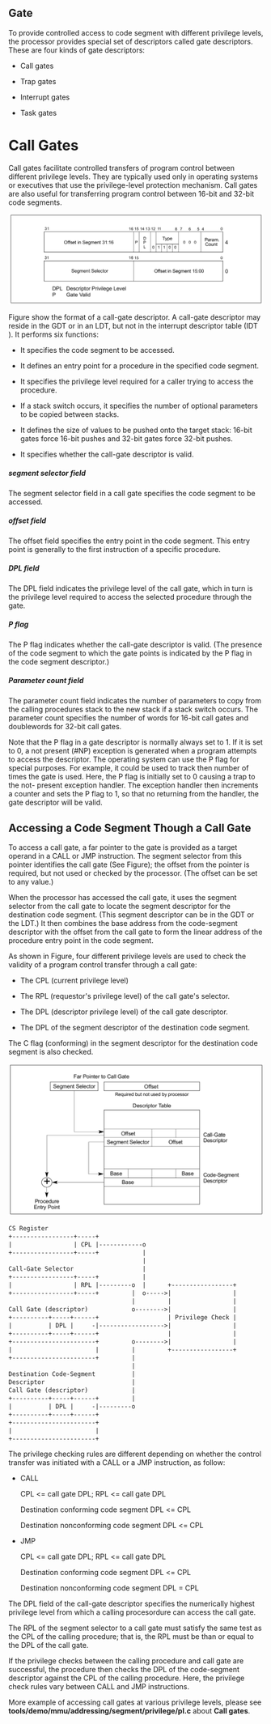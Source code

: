 Gate
---------------------------------------

To provide controlled access to code segment with different privilege levels,
the processor provides special set of descriptors called gate descriptors. 
These are four kinds of gate descriptors:

* Call gates

* Trap gates

* Interrupt gates

* Task gates

# Call Gates

Call gates facilitate controlled transfers of program control between different
privilege levels. They are typically used only in operating systems or 
executives that use the privilege-level protection mechanism. Call gates are
also useful for transferring program control between 16-bit and 32-bit code 
segments.

![Call-Gate Descriptor](https://github.com/EmulateSpace/PictureSet/blob/master/BiscuitOS/kernel/MMU000404.png)

Figure show the format of a call-gate descriptor. A call-gate descriptor may
reside in the GDT or in an LDT, but not in the interrupt descriptor table (IDT
). It performs six functions:

* It specifies the code segment to be accessed.

* It defines an entry point for a procedure in the specified code segment.

* It specifies the privilege level required for a caller trying to access
  the procedure.

* If a stack switch occurs, it specifies the number of optional parameters to
  be copied between stacks.

* It defines the size of values to be pushed onto the target stack: 16-bit 
  gates force 16-bit pushes and 32-bit gates force 32-bit pushes.

* It specifies whether the call-gate descriptor is valid.

##### segment selector field 

The segment selector field in a call gate specifies the code segment to be 
accessed. 

##### offset field

The offset field specifies the entry point in the code segment. This entry 
point is generally to the first instruction of a specific procedure. 

##### DPL field 

The DPL field indicates the privilege level of the call gate, which in turn is
the privilege level required to access the selected procedure through the gate.

##### P flag

The P flag indicates whether the call-gate descriptor is valid. (The presence
of the code segment to which the gate points is indicated by the P flag in the
code segment descriptor.) 

##### Parameter count field

The parameter count field indicates the number of parameters to copy from the
calling procedures stack to the new stack if a stack switch occurs. The 
parameter count specifies the number of words for 16-bit call gates and 
doublewords for 32-bit call gates.

Note that the P flag in a gate descriptor is normally always set to 1. If it is
set to 0, a not present (#NP) exception is generated when a program attempts to
access the descriptor. The operating system can use the P flag for special 
purposes. For example, it could be used to track then number of times the gate
is used. Here, the P flag is initially set to 0 causing a trap to the not-
present exception handler. The exception handler then increments a counter and
sets the P flag to 1, so that no returning from the handler, the gate 
descriptor will be valid.

## Accessing a Code Segment Though a Call Gate

To access a call gate, a far pointer to the gate is provided as a target
operand in a CALL or JMP instruction. The segment selector from this pointer
identifies the call gate (See Figure); the offset from the pointer is required,
but not used or checked by the processor. (The offset can be set to any value.)

When the processor has accessed the call gate, it uses the segment selector 
from the call gate to locate the segment descriptor for the destination code
segment. (This segment descriptor can be in the GDT or the LDT.) It then 
combines the base address from the code-segment descriptor with the offset
from the call gate to form the linear address of the procedure entry point in
the code segment.

As shown in Figure, four different privilege levels are used to check the
validity of a program control transfer through a call gate:

* The CPL (current privilege level)

* The RPL (requestor's privilege level) of the call gate's selector.

* The DPL (descriptor privilege level) of the call gate descriptor.

* The DPL of the segment descriptor of the destination code segment.

The C flag (conforming) in the segment descriptor for the destination code 
segment is also checked.

![Call-Gate Mechanism](https://github.com/EmulateSpace/PictureSet/blob/master/BiscuitOS/kernel/MMU000408.png)

```
CS Register
+-----------------+-----+
|                 | CPL |------------o
+-----------------+-----+            |
                                     |
Call-Gate Selector                   |
+-----------------+-----+            |
|                 | RPL |---------o  |      +-----------------+
+-----------------+-----+         |  o----->|                 |
                                  |         |                 |
Call Gate (descriptor)            o-------->|                 |
+----------+-----+------+                   | Privilege Check |
|          | DPL |     -|------------------>|                 |
+----------+-----+------+                   |                 |
+-----------------------+         o-------->|                 |
|                       |         |         +-----------------+
+-----------------------+         |
                                  |
Destination Code-Segment          |
Descriptor                        |
Call Gate (descriptor)            |
+----------+-----+------+         |
|          | DPL |     -|---------o
+----------+-----+------+
+-----------------------+
|                       |
+-----------------------+
```

The privilege checking rules are different depending on whether the control
transfer was initiated with a CALL or a JMP instruction, as follow:

* CALL

  CPL <= call gate DPL; RPL <= call gate DPL

  Destination conforming code segment DPL <= CPL

  Destination nonconforming code segment DPL <= CPL

* JMP

  CPL <= call gate DPL; RPL <= call gate DPL

  Destination conforming code segment DPL <= CPL

  Destination nonconforming code segment DPL = CPL

The DPL field of the call-gate descriptor specifies the numerically highest 
privilege level from which a calling procesordure can access the call gate.

The RPL of the segment selector to a call gate must satisfy the same test as
the CPL of the calling procedure; that is, the RPL must be than or equal to 
the DPL of the call gate.

If the privilege checks between the calling procedure and call gate are 
successful, the procedure then checks the DPL of the code-segment descriptor
against the CPL of the calling procedure. Here, the privilege check rules vary
between CALL and JMP instructions.

More example of accessing call gates at various privilege levels, please see
**tools/demo/mmu/addressing/segment/privilege/pl.c** about **Call gates**.

